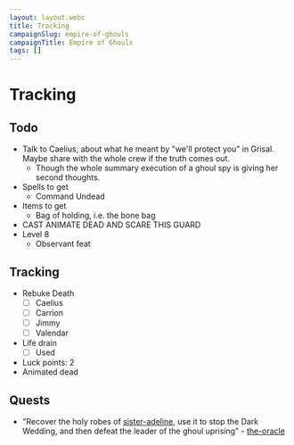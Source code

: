 ```yaml
---
layout: layout.webc
title: Tracking
campaignSlug: empire-of-ghouls
campaignTitle: Empire of Ghouls
tags: []
---
```

# Tracking
## Todo

- Talk to Caelius, about what he meant by "we'll protect you" in Grisal. Maybe share with the whole crew if the truth comes out.
	- Though the whole summary execution of a ghoul spy is giving her second thoughts.
- Spells to get
	- Command Undead
- Items to get
	- Bag of holding, i.e. the bone bag
- CAST ANIMATE DEAD AND SCARE THIS GUARD
- Level 8
	- Observant feat
## Tracking

- Rebuke Death
	- [ ] Caelius
	- [ ] Carrion
	- [ ] Jimmy
	- [ ] Valendar
- Life drain
	- [ ] Used
- Luck points: 2
- Animated dead
## Quests

- "Recover the holy robes of [sister-adeline](npcs/sister-adeline.md), use it to stop the Dark Wedding, and then defeat the leader of the ghoul uprising" - [the-oracle](npcs/the-oracle.md)
